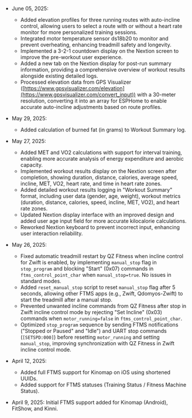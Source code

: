 - June 05, 2025:
  - Added elevation profiles for three running routes with auto-incline control, allowing users to select a route with or without a heart rate monitor for more personalized training sessions.
  - Integrated motor temperature sensor ds18b20 to monitor and prevent overheating, enhancing treadmill safety and longevity.
  - Implemented a 3-2-1 countdown display on the Nextion screen to improve the pre-workout user experience.
  - Added a new tab on the Nextion display for post-run summary information, providing a comprehensive overview of workout results alongside existing detailed logs.
  - Processed elevation data from GPS Visualizer ([https://www.gpsvisualizer.com/elevation](https://www.gpsvisualizer.com/convert_input)) with a 30-meter resolution, converting it into an array for ESPHome to enable accurate auto-incline adjustments based on route profiles.
- May 29, 2025:
  - Added calculation of burned fat (in grams) to Workout Summary log.
- May 27, 2025:
  - Added MET and VO2 calculations with support for interval training, enabling more accurate analysis of energy expenditure and aerobic capacity.
  - Implemented workout results display on the Nextion screen after completion, showing duration, distance, calories, average speed, incline, MET, VO2, heart rate, and time in heart rate zones.
  - Added detailed workout results logging in "Workout Summary" format, including user data (gender, age, weight), workout metrics (duration, distance, calories, speed, incline, MET, VO2), and heart rate zones.
  - Updated Nextion display interface with an improved design and added user age input field for more accurate kilocalorie calculations.
  - Reworked Nextion keyboard to prevent incorrect input, enhancing user interaction reliability.
    
- May 26, 2025:
  - Fixed automatic treadmill restart by QZ Fitness when incline control for Zwift is enabled, by implementing `manual_stop` flag in `stop_program` and blocking "Start" (0x07) commands in `ftms_control_point_char` when `manual_stop=true`. No issues in standard modes.
  - Added `reset_manual_stop` script to reset `manual_stop` flag after 5 seconds, allowing other FTMS apps (e.g., Zwift, Qdomyos-Zwift) to start the treadmill after a manual stop.
  - Prevented unwanted incline commands from QZ Fitness after stop in Zwift incline control mode by rejecting "Set Incline" (0x03) commands when `motor_running=false` in `ftms_control_point_char`.
  - Optimized `stop_program` sequence by sending FTMS notifications ("Stopped or Paused" and "Idle") and UART stop commands (`[SETSPD:000]`) before resetting `motor_running` and setting `manual_stop`, improving synchronization with QZ Fitness in Zwift incline control mode.
    
- April 12, 2025:
  - Added full FTMS support for Kinomap on iOS using shortened UUIDs.
  - Added support for FTMS statuses (Training Status / Fitness Machine Status).
    
- April 9, 2025: Initial FTMS support added for Kinomap (Android), FitShow, and Kinni.

